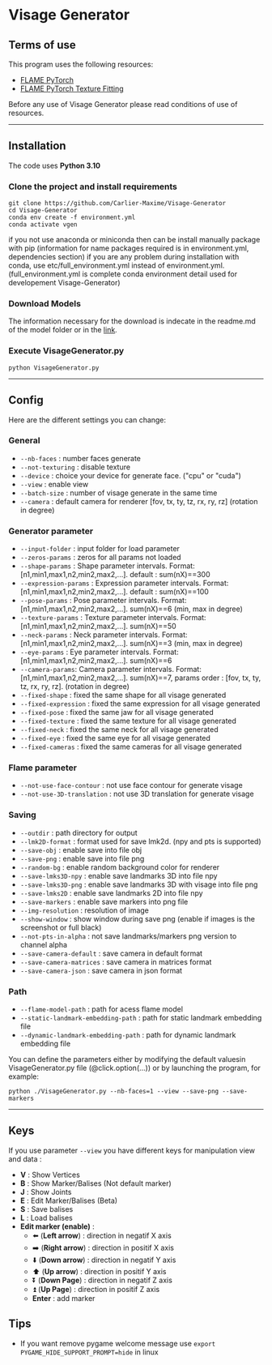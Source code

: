 # Visage Generator

## Terms of use

This program uses the following resources:
- [FLAME PyTorch](https://github.com/soubhiksanyal/FLAME_PyTorch)
- [FLAME PyTorch Texture Fitting](https://github.com/HavenFeng/photometric_optimization)

Before any use of Visage Generator please read
conditions of use of resources.

***
## Installation

The code uses **Python 3.10**
### Clone the project and install requirements

```
git clone https://github.com/Carlier-Maxime/Visage-Generator
cd Visage-Generator
conda env create -f environment.yml
conda activate vgen
```

if you not use anaconda or miniconda then can be install manually package with pip (information for name packages required is in environment.yml, dependencies section)
if you are any problem during installation with conda, use etc/full_environment.yml instead of environment.yml. (full_environment.yml is complete conda environment detail used for developement Visage-Generator)

### Download Models

The information necessary for the download is indecate in the readme.md of the model folder or in the [link](https://github.com/Carlier-Maxime/Visage-Generator/blob/master/model/readme.md).

### Execute **VisageGenerator.py**

```
python VisageGenerator.py
```

***
## Config

Here are the different settings you can change:

### General
- ```--nb-faces``` : number faces generate
- ```--not-texturing``` : disable texture
- ```--device``` : choice your device for generate face. ("cpu" or "cuda")
- ```--view``` : enable view
- ```--batch-size``` : number of visage generate in the same time
- ```--camera``` : default camera for renderer [fov, tx, ty, tz, rx, ry, rz] (rotation in degree)

### Generator parameter
- ```--input-folder``` : input folder for load parameter
- ```--zeros-params``` : zeros for all params not loaded
- ```--shape-params``` : Shape parameter intervals. Format: [n1,min1,max1,n2,min2,max2,...]. default : sum(nX)==300
- ```--expression-params``` : Expression parameter intervals. Format: [n1,min1,max1,n2,min2,max2,...]. default : sum(nX)==100
- ```--pose-params``` : Pose parameter intervals. Format: [n1,min1,max1,n2,min2,max2,...]. sum(nX)==6 (min, max in degree)
- ```--texture-params``` : Texture parameter intervals. Format: [n1,min1,max1,n2,min2,max2,...]. sum(nX)==50
- ```--neck-params``` : Neck parameter intervals. Format: [n1,min1,max1,n2,min2,max2,...]. sum(nX)==3 (min, max in degree)
- ```--eye-params``` : Eye parameter intervals. Format: [n1,min1,max1,n2,min2,max2,...]. sum(nX)==6
- ```--camera-params```: Camera parameter intervals. Format: [n1,min1,max1,n2,min2,max2,...]. sum(nX)==7, params order : [fov, tx, ty, tz, rx, ry, rz]. (rotation in degree)
- ```--fixed-shape``` : fixed the same shape for all visage generated
- ```--fixed-expression``` : fixed the same expression for all visage generated
- ```--fixed-pose``` : fixed the same jaw for all visage generated
- ```--fixed-texture``` : fixed the same texture for all visage generated
- ```--fixed-neck``` : fixed the same neck for all visage generated
- ```--fixed-eye``` : fixed the same eye for all visage generated
- ```--fixed-cameras``` : fixed the same cameras for all visage generated

### Flame parameter
- ```--not-use-face-contour``` : not use face contour for generate visage
- ```--not-use-3D-translation``` : not use 3D translation for generate visage

### Saving
- ```--outdir``` : path directory for output
- ```--lmk2D-format``` : format used for save lmk2d. (npy and pts is supported)
- ```--save-obj``` : enable save into file obj
- ```--save-png``` : enable save into file png
- ```--random-bg``` : enable random background color for renderer
- ```--save-lmks3D-npy``` : enable save landmarks 3D into file npy
- ```--save-lmks3D-png``` : enable save landmarks 3D with visage into file png
- ```--save-lmks2D``` : enable save landmarks 2D into file npy
- ```--save-markers``` : enable save markers into png file
- ```--img-resolution``` : resolution of image
- ```--show-window``` : show window during save png (enable if images is the screenshot or full black)
- ```--not-pts-in-alpha``` : not save landmarks/markers png version to channel alpha
- ```--save-camera-default``` : save camera in default format
- ```--save-camera-matrices``` : save camera in matrices format
- ```--save-camera-json``` : save camera in json format

### Path
- ```--flame-model-path``` : path for acess flame model
- ```--static-landmark-embedding-path``` : path for static landmark embedding file
- ```--dynamic-landmark-embedding-path``` : path for dynamic landmark embedding file

You can define the parameters either by modifying the default values ​​in VisageGenerator.py file (@click.option(...))
or by launching the program, for example:
```
python ./VisageGenerator.py --nb-faces=1 --view --save-png --save-markers
```

***
## Keys
If you use parameter ```--view``` you have different keys for manipulation view and data :
- **V** : Show Vertices
- **B** : Show Marker/Balises (Not default marker)
- **J** : Show Joints
- **E** : Edit Marker/Balises (Beta)
- **S** : Save balises
- **L** : Load balises
- **Edit marker (enable)** :
    - :arrow_left: (**Left arrow**) : direction in negatif X axis
    - :arrow_right: (**Right arrow**) : direction in positif X axis
    - :arrow_down: (**Down arrow**) : direction in negatif Y axis
    - :arrow_up: (**Up arrow**) : direction in positif Y axis
    - :arrow_double_down: (**Down Page**) : direction in negatif Z axis
    - :arrow_double_up: (**Up Page**) : direction in positif Z axis
    - **Enter** : add marker

## Tips

- If you want remove pygame welcome message use ```export PYGAME_HIDE_SUPPORT_PROMPT=hide``` in linux